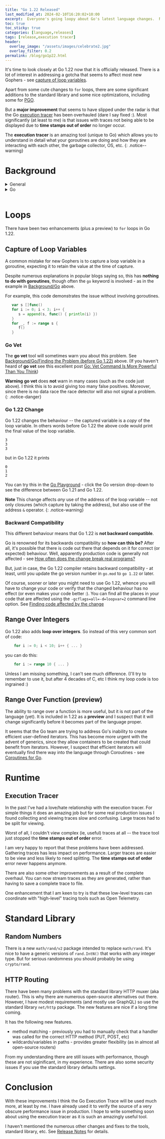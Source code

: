 ```yaml
---
title: "Go 1.22 Released"
last_modified_at: 2024-02-10T16:20:02+10:00
excerpt:  Everyone's going loopy about Go's latest language changes.  Nobody seems to have noticed an **important fix**
toc: true
toc_sticky: true
categories: [language,releases]
tags: [release,execution tracer]
header:
  overlay_image: "/assets/images/celebrate2.jpg"
  overlay_filter: 0.2
permalink: /blog/go1p22.html
---
```


It's time to look closely at Go 1.22 now that it is officially released.  There is a lot of interest in addressing a gotcha that seems to affect most new Gophers - see [capture of loop variables](#capture-of-loop-variables).

Apart from some cute changes to `for` loops, there are some significant additions to the standard library and some nice optimizations, including some for [PGO](https://andrewwphillips.github.io/blog/pgo.html).

But a **major improvement** that seems to have slipped under the radar is that the Go [execution tracer](#execution-tracer) has been overhauled (dare I say fixed :).  Most significantly (at least to me) is that issues with traces not being able to be displayed due to **time stamps out of order** no longer occur.

The **execution tracer** is an amazing tool (unique to Go) which allows you to understand in detail what your goroutines are doing and how they are interacting with each other, the garbage collector, OS, etc.
{: .notice--warning}

# Background

<details markdown="1">
<summary>General</summary>

**C# Capture of loop variables**

When I first tried lambdas in C# (about 20 years ago), I discovered something unexpected.  When you create lambdas within a loop which captures the loop variable they all capture the _same_ variable. After the loop has completed all the captured variables have the same value -- the final value of the loop variable. What I, and apparently others, expected was the captured variable would reflect the value of the loop variable at the time of capture.

The C# behaviour makes sense because there is only one loop variable and variables captured in lambdas are references to the original variable.  However, it seemed to me that a special case could be made for loop variables - ie if captured then a _copy_ of the current loop variable value could be captured.

I haven't used C# in yonks, so I am not sure if this has been addressed, but I suspect not.

---
</details>
<!--****************************-->
<details markdown="1">
<summary>Go</summary>

**Go Capture of loop variables**

When I first captured a loop variable in a Go closure, I was alert to the issue with the capture of loop variables from my prior experience with C# (see above).

But I was a bit surprised that the Go designers had not learnt from use of other languages, like C#, and captured a _copy_ of the loop variable.  I assumed the decision was made for reasons such as efficiency.

I suspect it may have been done like that as a learning tool.  Once you encounter the gotcha, you learn, or recall, that variables are **captured by reference**!
{: .notice-warning}

This problem seems to affect Go newbies more than users of other languages.  I suspect that this is because of how much easier it is to use concurrency -- I think all Gophers have started a new goroutine in a loop something like this:

```go
   for i := range s {
      go func() {
         println(i)
      }()
   }
```
The output of this loop is undefined as Go does not say when each new goroutine, created in the loop, will run.  Depending on when they run it might print 0 1 2 3... or 2 5 5 5.... Usually, the loop terminates before any goroutine runs, and it just prints the final value of `i`.

**Parallel Tests**

I encountered this problem in some table-driven tests.  It is quite easy to capture a loop variable using "sub-tests" (ie, calling `testing.T.Run()`).

I was very surprised when _parallelising_ tests (to make them run faster) that many started to fail.  The closures being passed to `t.Run()` were capturing a loop variable.  As an example - see `TestSplit()` in [Introducing sub tests](https://dave.cheney.net/2019/05/07/prefer-table-driven-tests#:~:text=Introducing%20sub%20tests).

These tests worked fine for years since they ran serially, but just changing the code to call `t.Parallel()` introduced a race condition.  The same thing apparently happened in many Go standard library tests - see [Go Playground example](https://go.dev/play/p/WkJkgXRXg0m)

**Finding the Problem (before Go 1.22)**

A check for this problem was explicitly added to Go vet a few years ago.  See [](https://github.com/golang/go/issues/16520).

```shell
$ go vet
...
.\main.go:5:23: loop variable i captured by func literal
```

This will also be detected at run-time using the **race detector**, since there is a data race on the loop variable.  (Of course, it's better to catch the problem before run-time.)

**Fixing the Problem (before Go 1.22)**

The problem is that the `func` (closure) running in the goroutine captures `i` as a reference to the original `i`.  This can be addressed by taking a copy of `i` - conventionally done using a local variable of the same name. 

```go
   for i := range s {
      go func() {
         i := i // local i captures "outer" i (loop variable)
         println(i)
      }() 
   }
```

Another way be to take a copy of `i` by passing it as a parameter to the closure.

```go
   for i := range s {
      go func(arg int) {
         println(arg)
      }(i)
   }
```

---
</details>
<!--****************************-->
<br/>

# Loops

There have been two enhancements (plus a preview) to `for` loops in Go 1.22.

## Capture of Loop Variables

A common mistake for new Gophers is to capture a loop variable in a goroutine, expecting it to retain the value at the time of capture.

Despite numerous explanations in popular blogs saying so, this has **nothing to do with goroutines**, though often the `go` keyword is involved - as in the example in [Background/Go](#background) above.

For example, this code demonstrates the issue without involving goroutines.

```go
   var s []func()
   for i := 0; i < 3; i++ {
      s = append(s, func() { println(i) })
   }
   for _, f := range s {
      f()
   }
```

### Go Vet

The **go vet** tool will sometimes warn you about this problem.  See [Background/Go/Finding the Problem (before Go 1.22)](#background) above.  (If you haven't heard of **go vet** see this excellent post [Go: Vet Command Is More Powerful Than You Think](https://medium.com/a-journey-with-go/go-vet-command-is-more-powerful-than-you-think-563e9fdec2f5))

**Warning** **go vet** does **not** warn in many cases (such as the code just above).  I think this is to avoid giving too many false positives.  Moreover, since there is no data race the race detector will also not signal a problem.
{: .notice-danger}

### Go 1.22 Change

Go 1.22 changes the behaviour -- the captured variable is a _copy_ of the loop variable.  In others words before Go 1.22 the above code would print the final value of the loop variable.

```
3
3
3
```
but in Go 1.22 it prints
```
0
1
2
```

You can try this in the [Go Playground](https://go.dev/play/p/_6HgmJUcld0?v=goprev) - click the Go version drop-down to see the difference between Go 1.21 and Go 1.22.

**Note** This change affects _any_ use of the address of the loop variable -- not only closures (which capture by taking the address), but also use of the address `&` operator.
{: .notice-warning}

### Backward Compatibility

This different behaviour means that Go 1.22 is **not backward compatible**.

Go is renowned for its backwards compatibility so **how can this be?**  After all, it's possible that there is code out there that depends on it for correct (or expected) behaviour.  Well, apparently production code is generally not affected - see [How often does the change break real programs?](https://go.dev/wiki/LoopvarExperiment#my-test-fails-with-the-change-how-can-i-debug-it:~:text=.-,How%20often%20does%20the%20change%20break%20real%20programs%3F,-Empirically)

But, just in case, the Go 1.22 compiler retains backward compatibility - at least, until you update the go version number in `go.mod` to `go 1.22` or later.

Of course, sooner or later you might need to use Go 1.22, whence you will have to change your code or verify that the changed behaviour has no effect (or even makes your code better :).  You can find all the places in your code that are affected using the `-gcflags=all=-d=loopvar=2` command line option.  See [Finding code affected by the change](https://go.dev/wiki/LoopvarExperiment#my-test-fails-with-the-change-how-can-i-debug-it:~:text=of%20the%20change.-,Can%20I%20see%20a%20list%20of%20places%20in%20my%20code%20affected%20by%20the%20change%3F,-Yes.%20You%20can)

## Range Over Integers

Go 1.22 also adds **loop over integers**.  So instead of this very common sort of code:

```go
    for i := 0; i < 10; i++ { ... }
```

you can do this:

```go
    for i := range 10 { ... }
```

Unless I am missing something, I can't see much difference.  (I'll try to remember to use it, but after 4 decades of C, etc I think my loop code is too ingrained :)

## Range Over Function (preview)

The ability to range over a function is more useful, but it is not part of the language (yet).  It is included in 1.22 as a **preview** and I suspect that it will change significantly before it becomes part of the language proper.

It seems that the Go team are trying to address Go's inability to create efficient user-defined iterators.  This has become more urgent with the advent of generics, since they allow containers to be created that could benefit from iterators.  However, I suspect that efficient iterators will eventually find there way into the language through Coroutines - see [Coroutines for Go](https://research.swtch.com/coro).

# Runtime

## Execution Tracer

In the past I've had a love/hate relationship with the execution tracer.  For simple things it does an amazing job but for some real production issues I found collecting and viewing traces slow and confusing.  Large traces had to be split for viewing.

Worst of all, I couldn't view complex (ie, useful) traces at all -- the trace tool just stopped the **time stamps out of order** error.

I am very happy to report that these problems have been addressed.  Gathering traces has less impact on performance.  Larger traces are easier to be view and less likely to need splitting.  The **time stamps out of order** error never happens anymore.

There are also some other improvements as a result of the complete overhaul.  You can now stream traces as they are generated, rather than having to save a complete trace to file.

One enhancement that I am keen to try is that these low-level traces can coordinate with "high-level" tracing tools such as Open Telemetry.

# Standard Library

## Random Numbers

There is a new `math/rand/v2` package intended to replace `math/rand`.  It's nice to have a generic versions of `rand.IntN()` that works with any integer type.  But for serious randomness you should probably be using `crypto/rand`.

## HTTP Routing

There have been many problems with the standard library HTTP muxer (aka router).  This is why there are numerous open-source alternatives out there.  However, I have modest requirements (and mostly use GraphQL) so use the standard library `net/http` package.  The new features are nice if a long time coming.

It has the following new features.
* method matching - previously you had to manually check that a handler was called for the correct HTTP method (PUT, POST, etc)
* wildcards/variables in paths - provides greater flexibility (as in almost all open-source routers)

From my understanding there are still issues with performance, though these are not siginificant, in my experience.  There are also some security issues if you use the standard library defaults settings.

# Conclusion

With these improvements I think the Go Execution Trace will be used much more, at least by me.  I have already used it to verify the source of a very obscure performance issue in production.  I hope to write something soon about using the execution tracer as it is such an amazingly useful tool.

I haven't mentioned the numerous other changes and fixes to the tools, standard library, etc.  See [Release Notes](https://tip.golang.org/doc/go1.22) for details.
